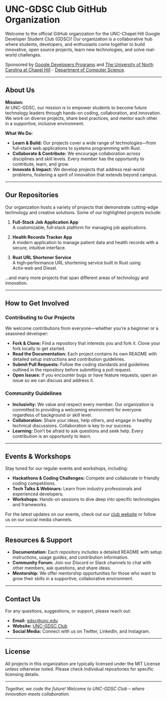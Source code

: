 # UNC-GDSC Club GitHub Organization

Welcome to the official GitHub organization for the UNC-Chapel Hill Google Developer Student Club (GDSC)! Our organization is a collaborative hub where students, developers, and enthusiasts come together to build innovative, open source projects, learn new technologies, and solve real-world challenges.

Sponsored by [Google Developers Programs](https://developers.google.com/community/) and [The University of North Carolina at Chapel Hill](https://www.unc.edu/) - [Department of Computer Science](https://cs.unc.edu/).

---

## About Us

**Mission:**  
At UNC-GDSC, our mission is to empower students to become future technology leaders through hands-on coding, collaboration, and innovation. We work on diverse projects, share best practices, and mentor each other in a supportive, inclusive environment.

**What We Do:**  
- **Learn & Build:** Our projects cover a wide range of technologies—from full‑stack web applications to systems programming with Rust.
- **Collaborate & Contribute:** We encourage collaboration across disciplines and skill levels. Every member has the opportunity to contribute, learn, and grow.
- **Innovate & Impact:** We develop projects that address real-world problems, fostering a spirit of innovation that extends beyond campus.

---

## Our Repositories

Our organization hosts a variety of projects that demonstrate cutting-edge technology and creative solutions. Some of our highlighted projects include:

1. **Full-Stack Job Application App**  
   A customizable, full‑stack platform for managing job applications.

2. **Health Records Tracker App**  
   A modern application to manage patient data and health records with a secure, intuitive interface.

3. **Rust URL Shortener Service**  
   A high‑performance URL shortening service built in Rust using Actix‑web and Diesel.

…and many more projects that span different areas of technology and innovation.

---

## How to Get Involved

### Contributing to Our Projects

We welcome contributions from everyone—whether you’re a beginner or a seasoned developer:
- **Fork & Clone:** Find a repository that interests you and fork it. Clone your fork locally to get started.
- **Read the Documentation:** Each project contains its own README with detailed setup instructions and contribution guidelines.
- **Submit Pull Requests:** Follow the coding standards and guidelines outlined in the repository before submitting a pull request.
- **Open Issues:** If you encounter bugs or have feature requests, open an issue so we can discuss and address it.

### Community Guidelines

- **Inclusivity:** We value and respect every member. Our organization is committed to providing a welcoming environment for everyone regardless of background or skill level.
- **Collaboration:** Share your ideas, help others, and engage in healthy technical discussions. Collaboration is key to our success.
- **Learning:** Don’t be afraid to ask questions and seek help. Every contribution is an opportunity to learn.

---

## Events & Workshops

Stay tuned for our regular events and workshops, including:
- **Hackathons & Coding Challenges:** Compete and collaborate in friendly coding competitions.
- **Tech Talks & Webinars:** Learn from industry professionals and experienced developers.
- **Workshops:** Hands-on sessions to dive deep into specific technologies and frameworks.

For the latest updates on our events, check out our [club website](https://unc-gdsc.example.com) or follow us on our social media channels.

---

## Resources & Support

- **Documentation:** Each repository includes a detailed README with setup instructions, usage guides, and contribution information.
- **Community Forum:** Join our Discord or Slack channels to chat with other members, ask questions, and share ideas.
- **Mentorship:** We offer mentorship opportunities for those who want to grow their skills in a supportive, collaborative environment.

---

## Contact Us

For any questions, suggestions, or support, please reach out:
- **Email:** gdsc@unc.edu
- **Website:** [UNC-GDSC Club](https://unc-gdsc.example.com)
- **Social Media:** Connect with us on Twitter, LinkedIn, and Instagram.

---

## License

All projects in this organization are typically licensed under the MIT License unless otherwise noted. Please check individual repositories for specific licensing details.

---

*Together, we code the future! Welcome to UNC-GDSC Club – where innovation meets collaboration.*
